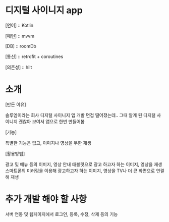 # 디지털 사이니지 app

[언어] :: Kotlin

[패턴] :: mvvm

[DB]  :: roomDb

[통신] :: retrofit + coroutines

[의존성] :: hilt

# 소개

[만든 이유]

솔루엠이라는 회사 디지털 사이니지 앱 개발 면접 떨어졌는데.. 그때 알게 된 디지털 사이니지 괜찮아 보여서 앱으로 한번 만들어봄


[기능]

특별한 기능은 없고, 이미지나 영상을 무한 재생


[활용방법] 

광고 및 메뉴 등의 이미지, 영상 안내
태블릿으로 광고 하고자 하는 이미지, 영상을 재생
스마트폰의 미러링을 이용해 광고하고자 하는 이미지, 영상을 TV나 더 큰 화면으로 연결해 재생


# 추가 개발 해야 할 사항
서버 연동 및 웹페이지에서 로그인, 등록, 수정, 삭제 등의 기능
